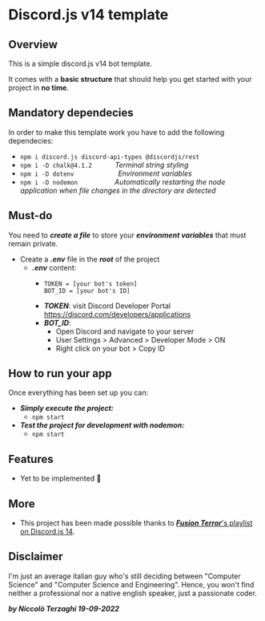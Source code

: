 # Discord.js v14 template

## Overview

This is a simple discord.js v14 bot template.

It comes with a **basic structure** that should help you get started with your project in **no time**.

## Mandatory dependecies

In order to make this template work you have to add the following dependecies:

- `npm i discord.js discord-api-types @discordjs/rest`
- `npm i -D chalk@4.1.2` &emsp;&emsp;&emsp;_Terminal string styling_
- `npm i -D dotenv` &emsp;&emsp;&emsp;&emsp;&emsp;&emsp;_Environment variables_
- `npm i -D nodemon` &emsp;&emsp;&emsp;&emsp;&emsp;_Automatically restarting the node application when file changes in the directory are detected_

## Must-do

You need to **_create a file_** to store your **_environment variables_** that must remain private.

- Create a **_.env_** file in the **_root_** of the project
  - **_.env_** content:
    - ```
      TOKEN = [your bot's token]
      BOT_ID = [your bot's ID]
      ```
    - **_TOKEN_**: visit Discord Developer Portal https://discord.com/developers/applications
    - **_BOT_ID_**:
      - Open Discord and navigate to your server
      - User Settings > Advanced > Developer Mode > ON
      - Right click on your bot > Copy ID

## How to run your app

Once everything has been set up you can:

- **_Simply execute the project:_**
  - `npm start`
- **_Test the project for development with nodemon:_**
  - `npm start`

## Features

- Yet to be implemented 🥴

## More

- This project has been made possible thanks to [**_Fusion Terror_**'s playlist on Discord.js 14](https://www.youtube.com/watch?v=6IgOXmQMT68&list=PLv0io0WjFNn9LDsv1W4fOWygNFzY342Jm&ab_channel=FusionTerror).

## Disclaimer

I'm just an average italian guy who's still deciding between "Computer Science" and "Computer Science and Engineering".
Hence, you won't find neither a professional nor a native english speaker, just a passionate coder.

**_by Niccolò Terzaghi 19-09-2022_**

